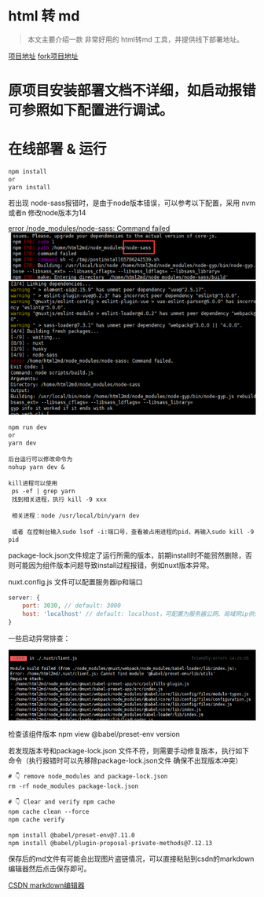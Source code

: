 # html 转 md

> 本文主要介绍一款 非常好用的 html转md 工具，并提供线下部署地址。

[项目地址](<https://www.helloworld.net/html2md>)
[fork项目地址](<https://github.com/JKjenken/html2md>)
# 原项目安装部署文档不详细，如启动报错可参照如下配置进行调试。

# 在线部署 & 运行

``` shell
npm install
or
yarn install
```

若出现 node-sass报错时，是由于node版本错误，可以参考以下配置，采用 nvm或者n 修改node版本为14

[error /node_modules/node-sass: Command failed](<https://stackoverflow.com/questions/60394291/error-node-modules-node-sass-command-failed>)
![img.png](../../_media/2022-07-01-01.png)
![img_1.png](../../_media/2022-07-01-02.png)

``` shell
npm run dev
or
yarn dev

后台运行可以修改命令为
nohup yarn dev &

kill进程可以使用
 ps -ef | grep yarn 
 找到相关进程，执行 kill -9 xxx
 
 相关进程：node /usr/local/bin/yarn dev
 
 或者 在控制台输入sudo lsof -i:端口号，查看被占用进程的pid，再输入sudo kill -9 pid

```

package-lock.json文件规定了运行所需的版本，前期install时不能贸然删除，否则可能因为组件版本问题导致install过程报错，例如nuxt版本异常。

nuxt.config.js 文件可以配置服务器ip和端口

```javascript
server: {
    port: 3030, // default: 3000
    host: 'localhost' // default: localhost，可配置为服务器公网、局域网ip供外部访问
}
```

一些启动异常排查：

![img.png](img.png)

检查该组件版本
npm view @babel/preset-env version

若发现版本号和package-lock.json 文件不符，则需要手动修复版本，执行如下命令（执行报错时可以先移除package-lock.json文件 确保不出现版本冲突）
```shell
# 👇 remove node_modules and package-lock.json
rm -rf node_modules package-lock.json

# 👇 Clear and verify npm cache
npm cache clean --force
npm cache verify

npm install @babel/preset-env@7.11.0
npm install @babel/plugin-proposal-private-methods@7.12.13

```

保存后的md文件有可能会出现图片盗链情况，可以直接粘贴到csdn的markdown编辑器然后点击保存即可。

[CSDN markdown编辑器](<https://editor.csdn.net/md>)





